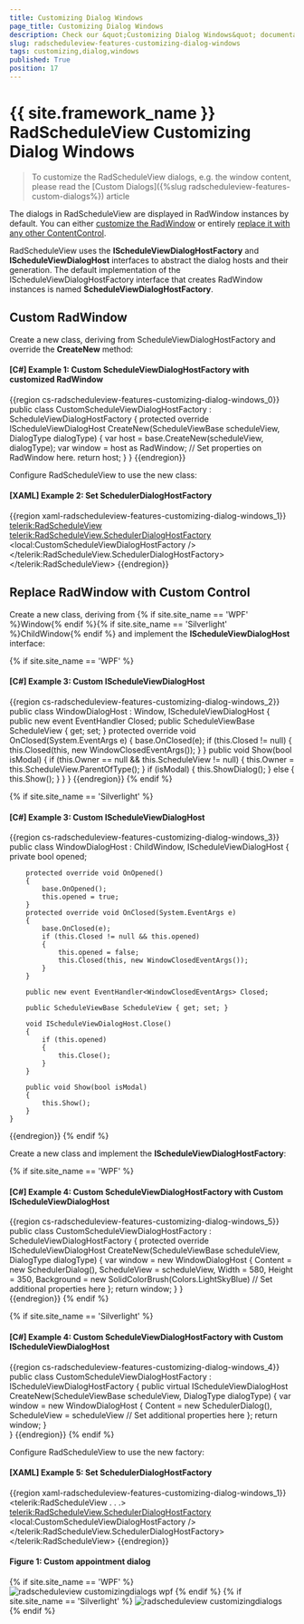 ```yaml
---
title: Customizing Dialog Windows
page_title: Customizing Dialog Windows
description: Check our &quot;Customizing Dialog Windows&quot; documentation article for the RadScheduleView {{ site.framework_name }} control.
slug: radscheduleview-features-customizing-dialog-windows
tags: customizing,dialog,windows
published: True
position: 17
---
```


# {{ site.framework_name }} RadScheduleView Customizing Dialog Windows

>To customize the RadScheduleView dialogs, e.g. the window content, please read the [Custom Dialogs]({%slug radscheduleview-features-custom-dialogs%}) article

The dialogs in RadScheduleView are displayed in RadWindow instances by default. You can either [customize the RadWindow](#custom-radwindow) or entirely [replace it with any other ContentControl](#replace-radwindow-with-custom-control).

RadScheduleView uses the __IScheduleViewDialogHostFactory__ and __IScheduleViewDialogHost__ interfaces to abstract the dialog hosts and their generation. The default implementation of the IScheduleViewDialogHostFactory interface that creates RadWindow instances is named __ScheduleViewDialogHostFactory__.

## Custom RadWindow

Create a new class, deriving from ScheduleViewDialogHostFactory and override the __CreateNew__ method:

#### __[C#] Example 1: Custom ScheduleViewDialogHostFactory with customized RadWindow__

{{region cs-radscheduleview-features-customizing-dialog-windows_0}}
	public class CustomScheduleViewDialogHostFactory : ScheduleViewDialogHostFactory
	{
	    protected override IScheduleViewDialogHost CreateNew(ScheduleViewBase scheduleView, DialogType dialogType)
	    {
	        var host = base.CreateNew(scheduleView, dialogType);
	        var window = host as RadWindow;
	        // Set properties on RadWindow here.
	        return host;
	    }
	}
{{endregion}}

Configure RadScheduleView to use the new class:

#### __[XAML] Example 2: Set SchedulerDialogHostFactory__

{{region xaml-radscheduleview-features-customizing-dialog-windows_1}}
	<telerik:RadScheduleView>
		<telerik:RadScheduleView.SchedulerDialogHostFactory>
			<local:CustomScheduleViewDialogHostFactory />
		</telerik:RadScheduleView.SchedulerDialogHostFactory>
	</telerik:RadScheduleView>
{{endregion}}

## Replace RadWindow with Custom Control

Create a new class, deriving from {% if site.site_name == 'WPF' %}Window{% endif %}{% if site.site_name == 'Silverlight' %}ChildWindow{% endif %} and implement the __IScheduleViewDialogHost__ interface:

{% if site.site_name == 'WPF' %}
#### __[C#] Example 3: Custom IScheduleViewDialogHost__
{{region cs-radscheduleview-features-customizing-dialog-windows_2}}
	public class WindowDialogHost : Window, IScheduleViewDialogHost
	{
		public new event EventHandler<WindowClosedEventArgs> Closed;
		public ScheduleViewBase ScheduleView
		{
			get;
			set;
		}
		protected override void OnClosed(System.EventArgs e)
		{
			base.OnClosed(e);
			if (this.Closed != null)
			{
				this.Closed(this, new WindowClosedEventArgs());
			}
		}
		public void Show(bool isModal)
		{
			if (this.Owner == null && this.ScheduleView != null)
			{
				this.Owner = this.ScheduleView.ParentOfType<Window>();
			}
			if (isModal)
			{
				this.ShowDialog();
			}
			else
			{
				this.Show();
			}
		}
	}
{{endregion}}
{% endif %}

{% if site.site_name == 'Silverlight' %}
#### __[C#] Example 3: Custom IScheduleViewDialogHost__
{{region cs-radscheduleview-features-customizing-dialog-windows_3}}
	public class WindowDialogHost : ChildWindow, IScheduleViewDialogHost
	{
		private bool opened;
			
		protected override void OnOpened()
		{
			base.OnOpened();
			this.opened = true;
		}
		protected override void OnClosed(System.EventArgs e)
		{
			base.OnClosed(e);
			if (this.Closed != null && this.opened)
			{
				this.opened = false;
				this.Closed(this, new WindowClosedEventArgs());
			}
		}
	
		public new event EventHandler<WindowClosedEventArgs> Closed;
	
		public ScheduleViewBase ScheduleView { get; set; }
	
		void IScheduleViewDialogHost.Close()
		{
			if (this.opened)
			{
				this.Close();
			}
		}
	
		public void Show(bool isModal)
		{
			this.Show();
		}
	}
{{endregion}}
{% endif %}

Create a new class and implement the __IScheduleViewDialogHostFactory__:
    
{% if site.site_name == 'WPF' %}
#### __[C#] Example 4: Custom ScheduleViewDialogHostFactory with Custom IScheduleViewDialogHost__
{{region cs-radscheduleview-features-customizing-dialog-windows_5}}
	public class CustomScheduleViewDialogHostFactory : ScheduleViewDialogHostFactory
	{
	    protected override IScheduleViewDialogHost CreateNew(ScheduleViewBase scheduleView, DialogType dialogType)
	    {
	        var window = new WindowDialogHost
	        {
	            Content = new SchedulerDialog(),
	            ScheduleView = scheduleView, 
	            Width = 580,
	            Height = 350,
	            Background = new SolidColorBrush(Colors.LightSkyBlue)
	            // Set additional properties here
	        };
	        return window;
	    }
	}	
{{endregion}}
{% endif %}

{% if site.site_name == 'Silverlight' %}
#### __[C#] Example 4: Custom ScheduleViewDialogHostFactory with Custom IScheduleViewDialogHost__
{{region cs-radscheduleview-features-customizing-dialog-windows_4}}
	public class CustomScheduleViewDialogHostFactory : IScheduleViewDialogHostFactory
	{
	    public virtual IScheduleViewDialogHost CreateNew(ScheduleViewBase scheduleView, DialogType dialogType)
	    {
	        var window = new WindowDialogHost
	        {
	            Content = new SchedulerDialog(),
	            ScheduleView = scheduleView
	            // Set additional properties here
	        };
	        return window;
	     }    
	}
{{endregion}}
{% endif %}

Configure RadScheduleView to use the new factory:    

#### __[XAML] Example 5: Set SchedulerDialogHostFactory__

{{region xaml-radscheduleview-features-customizing-dialog-windows_1}}
	<telerik:RadScheduleView . . .>
		<telerik:RadScheduleView.SchedulerDialogHostFactory>
			<local:CustomScheduleViewDialogHostFactory />
		</telerik:RadScheduleView.SchedulerDialogHostFactory>
	</telerik:RadScheduleView>
{{endregion}}

#### Figure 1: Custom appointment dialog
{% if site.site_name == 'WPF' %}
![radscheduleview customizingdialogs wpf](images/radscheduleview_customizingdialogs_wpf.png)
{% endif %}
{% if site.site_name == 'Silverlight' %}
![radscheduleview customizingdialogs](images/radscheduleview_customizingdialogs.png)
{% endif %}
